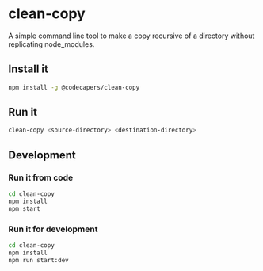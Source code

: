 # clean-copy

A simple command line tool to make a copy recursive of a directory without replicating node_modules.

## Install it

```bash
npm install -g @codecapers/clean-copy
```

## Run it

```bash
clean-copy <source-directory> <destination-directory>
```

## Development

### Run it from code

```bash
cd clean-copy
npm install
npm start
```

### Run it for development

```bash
cd clean-copy
npm install
npm run start:dev
```